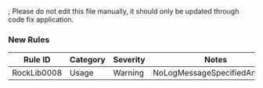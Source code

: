 ﻿; Please do not edit this file manually, it should only be updated through code fix application.

### New Rules
Rule ID | Category | Severity | Notes
--------|----------|----------|-------
RockLib0008 | Usage | Warning | NoLogMessageSpecifiedAnalyzer